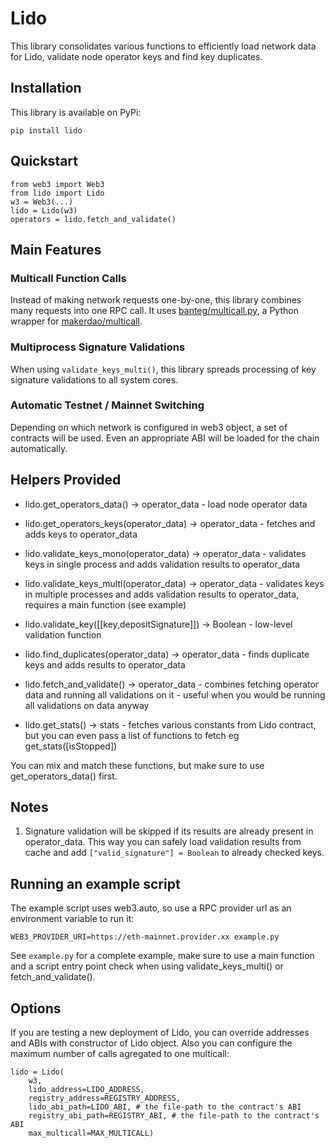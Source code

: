 # Lido

This library consolidates various functions to efficiently load network data for Lido, validate node operator keys and find key duplicates.

## Installation

This library is available on PyPi:

`pip install lido`

## Quickstart

```
from web3 import Web3
from lido import Lido
w3 = Web3(...)
lido = Lido(w3)
operators = lido.fetch_and_validate()
```

## Main Features

### Multicall Function Calls

Instead of making network requests one-by-one, this library combines many requests into one RPC call. It uses [banteg/multicall.py](https://github.com/banteg/multicall.py), a Python wrapper for [makerdao/multicall](https://github.com/makerdao/multicall).

### Multiprocess Signature Validations

When using `validate_keys_multi()`, this library spreads processing of key signature validations to all system cores.

### Automatic Testnet / Mainnet Switching

Depending on which network is configured in web3 object, a set of contracts will be used. Even an appropriate ABI will be loaded for the chain automatically.

## Helpers Provided

- lido.get_operators_data() -> operator_data - load node operator data

- lido.get_operators_keys(operator_data) -> operator_data - fetches and adds keys to operator_data
- lido.validate_keys_mono(operator_data) -> operator_data - validates keys in single process and adds validation results to operator_data
- lido.validate_keys_multi(operator_data) -> operator_data - validates keys in multiple processes and adds validation results to operator_data, requires a main function (see example)
- lido.validate_key([[key,depositSignature]]) -> Boolean - low-level validation function
- lido.find_duplicates(operator_data) -> operator_data - finds duplicate keys and adds results to operator_data

- lido.fetch_and_validate() -> operator_data - combines fetching operator data and running all validations on it - useful when you would be running all validations on data anyway

- lido.get_stats() -> stats - fetches various constants from Lido contract, but you can even pass a list of functions to fetch eg get_stats([isStopped])

You can mix and match these functions, but make sure to use get_operators_data() first.

## Notes

1. Signature validation will be skipped if its results are already present in operator_data. This way you can safely load validation results from cache and add `["valid_signature"] = Boolean` to already checked keys.

## Running an example script

The example script uses web3.auto, so use a RPC provider url as an environment variable to run it:

`WEB3_PROVIDER_URI=https://eth-mainnet.provider.xx example.py`

See `example.py` for a complete example, make sure to use a main function and a script entry point check when using validate_keys_multi() or fetch_and_validate().

## Options

If you are testing a new deployment of Lido, you can override addresses and ABIs with constructor of Lido object. Also you can configure the maximum number of calls agregated to one multicall:

```
lido = Lido(
    w3, 
    lido_address=LIDO_ADDRESS,
    registry_address=REGISTRY_ADDRESS,
    lido_abi_path=LIDO_ABI, # the file-path to the contract's ABI
    registry_abi_path=REGISTRY_ABI, # the file-path to the contract's ABI
    max_multicall=MAX_MULTICALL)
```
